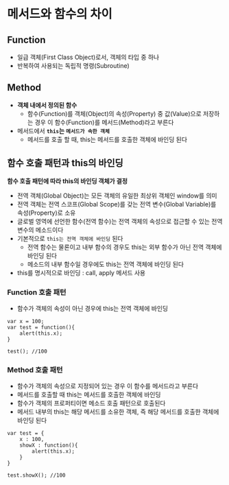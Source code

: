 # 메서드와 함수의 차이

## Function
* 일급 객체(First Class Object)로서, 객체의 타입 중 하나
* 반복하여 사용되는 독립적 명령(Subroutine)

## Method
* **객체 내에서 정의된 함수**
    * 함수(Function)를 객체(Object)의 속성(Property) 중 값(Value)으로 저장하는 경우 이 함수(Function)를 메서드(Method)라고 부른다
* 메서드에서 **`this`는 `메서드가 속한 객체`**
    * 메서드를 호출 할 때, this는 메서드를 호출한 객체에 바인딩 된다


## 함수 호출 패턴과 this의 바인딩
**함수 호출 패턴에 따라 this의 바인딩 객체가 결정**
* 전역 객체(Global Object)는 모든 객체의 유일한 최상위 객체인 window를 의미
* 전역 객체는 전역 스코프(Global Scope)를 갖는 전역 변수(Global Variable)를 속성(Property)로 소유
* 글로벌 영역에 선언한 함수(전역 함수)는 전역 객체의 속성으로 접근할 수 있는 전역 변수의 메소드이다
* 기본적으로 `this는 전역 객체에 바인딩` 된다
   * 전역 함수는 물론이고 내부 함수의 경우도 this는 외부 함수가 아닌 전역 객체에 바인딩 된다
   * 메소드의 내부 함수일 경우에도 this는 전역 객체에 바인딩 된다
* this를 명시적으로 바인딩 : call, apply 메서드 사용


### Function 호출 패턴
* 함수가 객체의 속성이 아닌 경우에 this는 전역 객체에 바인딩


```
var x = 100;
var test = function(){
    alert(this.x);
}

test(); //100
```



### Method 호출 패턴
* 함수가 객체의 속성으로 지정되어 있는 경우 이 함수를 메서드라고 부른다
* 메서드를 호출할 때 this는 메서드를 호출한 객체에 바인딩
* 함수가 객체의 프로퍼티이면 메소드 호출 패턴으로 호출된다
* 메서드 내부의 this는 해당 메서드를 소유한 객체, 즉 해당 메서드를 호출한 객체에 바인딩 된다
```
var test = {
    x : 100,
    showX : function(){
        alert(this.x);
    }
}

test.showX(); //100
```
